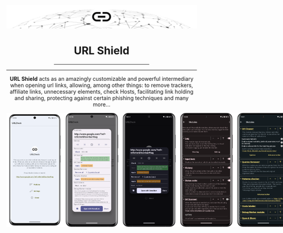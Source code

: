 <div align="center">

<!-- ---------- Header ---------- -->
<img src="./docs/featured.png">
<!-- Original background with CC0 from https://www.maxpixel.net/Digital-Network-Internet-Communication-Connections-3537400 -->

<!-- title -->
# URL Shield

<hr width="50%">

<hr>

<!-- ---------- Description ---------- -->
**URL Shield** acts as an amazingly customizable and powerful intermediary when opening url links, allowing, among other things:
to remove trackers, affiliate links, unnecessary elements, check Hosts, facilitating link holding and sharing, protecting against certain phishing techniques and many more...


<!-- ---------- Screenshots ---------- -->
<div style="display: flex;">
  <img src="app/src/main/play/listings/en-US/graphics/phone-screenshots/1-title.png" width=30%>
  <img src="app/src/main/play/listings/en-US/graphics/phone-screenshots/2-dialog.png" width=30%>
  <img src="app/src/main/play/listings/en-US/graphics/phone-screenshots/3-dialog.png" width=30%>
  <img src="app/src/main/play/listings/en-US/graphics/phone-screenshots/4-modules.png" width=30%>
  <img src="app/src/main/play/listings/en-US/graphics/phone-screenshots/5-modules.png" width=30%>
  <img src="app/src/main/play/listings/en-US/graphics/phone-screenshots/6-modules.png" width=30%>
  <img src="app/src/main/play/listings/en-US/graphics/phone-screenshots/7-modules.png" width=30%>
  <img src="app/src/main/play/listings/en-US/graphics/phone-screenshots/8-settings.png" width=30%>
</div>

</div>


